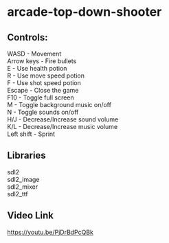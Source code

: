 # arcade-top-down-shooter

## Controls:  
WASD -	Movement  
Arrow keys -	Fire bullets  
E	- Use health potion  
R	- Use move speed potion  
F	- Use shot speed potion  
Escape	- Close the game  
F10	- Toggle full screen  
M	- Toggle background music on/off  
N	- Toggle sounds on/off  
H/J	- Decrease/Increase sound volume  
K/L	- Decrease/Increase music volume  
Left shift	- Sprint  

## Libraries
sdl2\
sdl2_image\
sdl2_mixer\
sdl2_ttf

## Video Link
https://youtu.be/PjDrBdPcQBk
